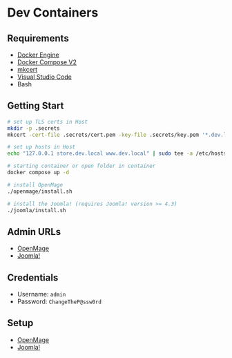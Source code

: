 # Dev Containers

## Requirements

- [Docker Engine](https://docs.docker.com/install/)
- [Docker Compose V2](https://docs.docker.com/compose/cli-command/)
- [mkcert](https://github.com/FiloSottile/mkcert)
- [Visual Studio Code](https://code.visualstudio.com/)
- Bash

## Getting Start

```sh
# set up TLS certs in Host
mkdir -p .secrets
mkcert -cert-file .secrets/cert.pem -key-file .secrets/key.pem '*.dev.local'

# set up hosts in Host
echo "127.0.0.1 store.dev.local www.dev.local" | sudo tee -a /etc/hosts

# starting container or open folder in container
docker compose up -d

# install OpenMage
./openmage/install.sh

# install the Joomla! (requires Joomla! version >= 4.3)
./joomla/install.sh
```

## Admin URLs

- [OpenMage](https://store.dev.local/admin/)
- [Joomla!](https://www.dev.local/administrator/)

## Credentials

- Username: `admin`
- Password: `ChangeTheP@ssw0rd`

## Setup

- [OpenMage](./openmage/)
- [Joomla!](./joomla/)
